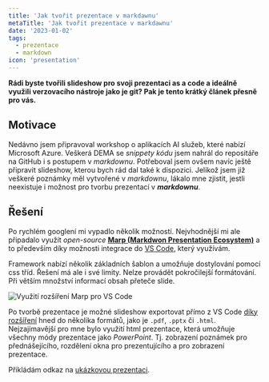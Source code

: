 ```yaml
---
title: 'Jak tvořit prezentace v markdawnu'
metaTitle: 'Jak tvořit prezentace v markdawnu'
date: '2023-01-02'
tags:
  - prezentace
  - markdown
icon: 'presentation'
---
```


**Rádi byste tvořili slideshow pro svoji prezentaci as a code a ideálně využili verzovacího nástroje jako je git? Pak je tento krátký článek přesně pro vás.**

## Motivace

Nedávno jsem připravoval workshop o aplikacích AI služeb, které nabízí Microsoft Azure. Veškerá DEMA se *snippety kódu* jsem nahrál do repositáře na GitHub i s postupem v *markdownu*. Potřeboval jsem ovšem navíc ještě připravit slideshow, kterou bych rád dal také k dispozici. Jelikož jsem již veškeré poznámky měl vytvořené v *markdownu*, lákalo mne zjistit, jestli neexistuje i možnost pro tvorbu prezentací v ***markdownu***.

## Řešení

Po rychlém googlení mi vypadlo několik možností. Nejvhodnější mi ale připadalo využít *open-source* [**Marp (Markdwon Presentation Ecosystem)**](https://marp.app/) a to především díky možnosti integrace do [VS Code](https://code.visualstudio.com/), který využívám.

Framework nabízí několik základních šablon a umožňuje dostylování pomocí css tříd. Řešení má ale i své limity. Nelze provádět pokročilejší formátování. Při větším množství informací obsah přeteče slide.

![Využití rozšíření Marp pro VS Code](/posts/images/jak-tvorit-prezentace-as-code-v-markdownu-01.png)

Po tvorbě prezentace je možné slideshow exportovat přímo z VS Code [díky rozšíření](https://marketplace.visualstudio.com/items?itemName=marp-team.marp-vscode) hned do několika formátů, jako je `.pdf`, `.pptx` či `.html`. Nejzajímavější pro mne bylo využití html prezentace, která umožňuje všechny módy prezentace jako *PowerPoint*. Tj. zobrazení poznámek pro přednášejícího, rozdělení okna pro prezentujícího a pro zobrazení prezentace.

Přikládám odkaz na [ukázkovou prezentaci](https://github.com/petrkucerak/AzureAI-Workshop/tree/main/slideshow).
